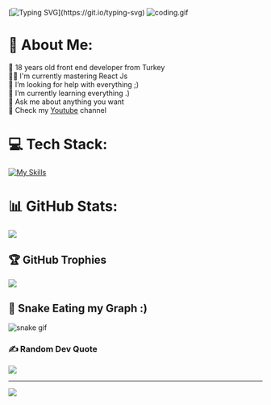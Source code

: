        

[![Typing SVG](https://readme-typing-svg.herokuapp.com?font=Fira+Code&pause=1000&width=435&lines=Welcome+to+my+github+profile;My+name+is+Mustafa!)](https://git.io/typing-svg)
![coding.gif](https://c.tenor.com/GfSX-u7VGM4AAAAM/coding.gif)
# 💫 About Me:
🔭 18 years old front end developer from Turkey<br>👨‍💻 I'm currently mastering React Js<br>🤝 I’m looking for help with everything ;)<br>🌱 I’m currently learning everything .)<br>💬 Ask me about anything you want <br>🎥 Check my [Youtube](https://www.youtube.com/@mustafa-bilen) channel

# 💻 Tech Stack:
[![My Skills](https://skillicons.dev/icons?i=html,css,js,ts,sass,bootstrap,tailwind,react,py,bash,git,vscode,discord,theme=dark)](https://skillicons.dev)
# 📊 GitHub Stats:

![](https://github-readme-streak-stats.herokuapp.com/?user=mustafa-bilen&theme=tokyonight&hide_border=false)

## 🏆 GitHub Trophies
![](https://github-profile-trophy.vercel.app/?username=mustafa-bilen&theme=tokyonight&no-frame=false&no-bg=false&margin-w=4)

## 🐍 Snake Eating my Graph :)
![snake gif](https://github.com/mustafa-bilen/mustafa-bilen/blob/output/github-contribution-grid-snake.svg)

### ✍️ Random Dev Quote
![](https://quotes-github-readme.vercel.app/api?type=horizontal&theme=tokyonight)

---
[![](https://visitcount.itsvg.in/api?id=mustafa-bilen&icon=2&color=0)](https://visitcount.itsvg.in)
